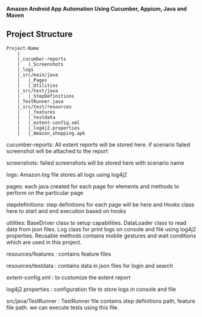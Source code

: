 **Amazon Android App Automation Using Cucumber, Appium, Java and Maven**

Project Structure
--------------
	Project-Name
		|
		|_cucumber-reports
		|	|_Screenshots
		|_logs
		|_src/main/java
		|	|_Pages
		|	|_Utilities
		|_src/test/java
		|	|_StepDefinitions
		|_TestRunner.java
		|_src/test/resources
		|	|_features
		|	|_testdata
		|	|_extent-config.xml
		|	|_log4j2.properties
		|	|_Amazon_shopping.apk
		
cucumber-reports: All extent reports will be stored here. if scenario failed screenshot will be attached to the report


screenshots: failed screenshots will be stored here with scenario name


logs: Amazon.log file stores all logs using log4j2


pages: each java created for each page for elements and methods to perform on the particular page


stepdefinitions: step definitions for each page will be here and Hooks class here to start and end execution based on hooks


utilities: BaseDriver class to setup capabilities.
           DataLoader class to read data from json files.
           Log class for print logs on console and file using log4j2 properties.
           Reusable methods contains mobile gestures and wait conditions which are used in this project.
         
resources/features : contains feature files


resources/testdata : contains data in json files for login and search

extent-config.xml : to customize the extent report

log4j2.properties : configuration file to store logs in console and file

src/java/TestRunner : TestRunner file contains step definitions path, feature file path. we can execute tests using this file.


     
           
		
